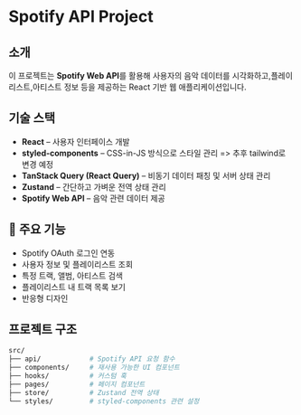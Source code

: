 # Spotify API Project

## 소개

이 프로젝트는 **Spotify Web API**를 활용해 사용자의 음악 데이터를 시각화하고,플레이리스트,아티스트 정보 등을 제공하는 React 기반 웹 애플리케이션입니다.

## 기술 스택

- **React** – 사용자 인터페이스 개발
- **styled-components** – CSS-in-JS 방식으로 스타일 관리 => 추후 tailwind로 변경 예정
- **TanStack Query (React Query)** – 비동기 데이터 패칭 및 서버 상태 관리
- **Zustand** – 간단하고 가벼운 전역 상태 관리
- **Spotify Web API** – 음악 관련 데이터 제공

## 🚀 주요 기능

- Spotify OAuth 로그인 연동
- 사용자 정보 및 플레이리스트 조회
- 특정 트랙, 앨범, 아티스트 검색
- 플레이리스트 내 트랙 목록 보기
- 반응형 디자인

## 프로젝트 구조

```bash
src/
├── api/            # Spotify API 요청 함수
├── components/     # 재사용 가능한 UI 컴포넌트
├── hooks/          # 커스텀 훅
├── pages/          # 페이지 컴포넌트
├── store/          # Zustand 전역 상태
└── styles/         # styled-components 관련 설정
```
